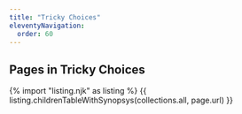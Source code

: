 ```yaml
---
title: "Tricky Choices"
eleventyNavigation:
  order: 60
---
```


Pages in Tricky Choices
-----------------------

{% import "listing.njk" as listing %}
{{ listing.childrenTableWithSynopsys(collections.all, page.url) }}
